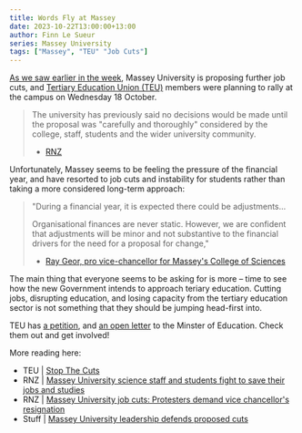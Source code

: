 ```yaml
---
title: Words Fly at Massey
date: 2023-10-22T13:00:00+13:00
author: Finn Le Sueur
series: Massey University
tags: ["Massey", "TEU" "Job Cuts"] 
---
```


[As we saw earlier in the week](https://solidarity.nz/posts/2023-10-17-massey-univerisity-protest-cuts/), Massey University is proposing further job cuts, and [Tertiary Education Union (TEU)](https://teu.ac.nz) members were planning to rally at the campus on Wednesday 18 October.

> The university has previously said no decisions would be made until the proposal was "carefully and thoroughly" considered by the college, staff, students and the wider university community.
>
> - [RNZ](https://www.rnz.co.nz/news/national/500575/massey-university-job-cuts-protesters-demand-vice-chancellor-s-resignation)

<!--more-->

Unfortunately, Massey seems to be feeling the pressure of the financial year, and have resorted to job cuts and instability for students rather than taking a more considered long-term approach:

> "During a financial year, it is expected there could be adjustments...
> 
> Organisational finances are never static. However, we are confident that adjustments will be minor and not substantive to the financial drivers for the need for a proposal for change,"
> 
> - [Ray Geor, pro vice-chancellor for Massey's College of Sciences](https://www.rnz.co.nz/national/programmes/checkpoint/audio/2018911706/massey-university-science-staff-and-students-fight-to-save-their-jobs-and-studies)

The main thing that everyone seems to be asking for is more – time to see how the new Government intends to approach teriary education. Cutting jobs, disrupting education, and losing capacity from the tertiary education sector is not something that they should be jumping head-first into.

TEU has [a petition](https://www.together.org.nz/provide_tertiary_institutions_a_funding_boost_to_enable_good_long_term_staffing_decisions), and [an open letter](https://www.savingtertiary.nz/) to the Minster of Education. Check them out and get involved!

More reading here:

- TEU | [Stop The Cuts](https://teu.ac.nz/campaigns/stop-the-cuts/)
- RNZ | [Massey University science staff and students fight to save their jobs and studies](https://www.rnz.co.nz/national/programmes/checkpoint/audio/2018911706/massey-university-science-staff-and-students-fight-to-save-their-jobs-and-studies)
- RNZ | [Massey University job cuts: Protesters demand vice chancellor's resignation](https://www.rnz.co.nz/news/national/500575/massey-university-job-cuts-protesters-demand-vice-chancellor-s-resignation)
- Stuff | [Massey University leadership defends proposed cuts](https://www.stuff.co.nz/national/education/300991616/massey-university-leadership-defends-proposed-cuts)